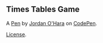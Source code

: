 Times Tables Game
-----------------


A [Pen](https://codepen.io/jo372/pen/JjRyzGX) by [Jordan O'Hara](https://codepen.io/jo372) on [CodePen](https://codepen.io).

[License](https://codepen.io/jo372/pen/JjRyzGX/license).